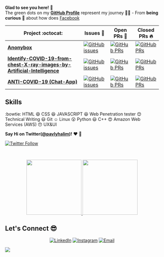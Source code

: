 
**Glad to see you here!** :star_struck: <br> The green dots on my [**GitHub Profile**](https://github.com/pavlyhalim?tab=repositories) represent my journey :running_man: - From **being curious** :thinking: about how does [Facebook](https://www.facebook.com/Pavly.Halim/) 


|      Project :octocat:   |     Issues :bug:   | Open PRs :bell:  | Closed PRs :fire:  |
|-------------|-------------------|---|---|
| [**Anonybox**](https://github.com/Praudyogikee-org/Anonybox) | [![GitHub issues](https://img.shields.io/github/issues/Praudyogikee-org/Anonybox?color=green&logo=github&style=flat)](https://github.com/Praudyogikee-org/Anonybox/issues) | [![GitHub PRs](https://img.shields.io/github/issues-pr/Praudyogikee-org/Anonybox?style=flat&logo=github)](https://github.com/Praudyogikee-org/Anonybox/pulls)  | [![GitHub PRs](https://img.shields.io/github/issues-pr-closed/Praudyogikee-org/Anonybox?style=flat&color=critical&logo=github)](https://github.com/Praudyogikee-org/Anonybox/pulls?q=is%3Apr+is%3Aclosed)  |
| [**Identify-COVID-19-from-chest-X-ray-images-by-Artificial-Intelligence**](https://github.com/kabaka121212/Identify-COVID-19-from-chest-X-ray-images-by-Artificial-Intelligence) | [![GitHub issues](https://img.shields.io/github/issues/kabaka121212/Identify-COVID-19-from-chest-X-ray-images-by-Artificial-Intelligence?color=green&logo=github&style=flat)](https://github.com/kabaka121212/Identify-COVID-19-from-chest-X-ray-images-by-Artificial-Intelligence/issues) | [![GitHub PRs](https://img.shields.io/github/issues-pr/kabaka121212/Identify-COVID-19-from-chest-X-ray-images-by-Artificial-Intelligence?style=flat&logo=github)](https://github.com/kabaka121212/Identify-COVID-19-from-chest-X-ray-images-by-Artificial-Intelligence/pulls)  | [![GitHub PRs](https://img.shields.io/github/issues-pr-closed/kabaka121212/Identify-COVID-19-from-chest-X-ray-images-by-Artificial-Intelligence?style=flat&color=critical&logo=github)](https://github.com/kabaka121212/Identify-COVID-19-from-chest-X-ray-images-by-Artificial-Intelligence/pulls?q=is%3Apr+is%3Aclosed)   
| [**ANTI-COVID-19 (Chat-App)**](https://github.com/kabaka121212/ANTI-COVID-19) | [![GitHub issues](https://img.shields.io/github/issues/kabaka121212/ANTI-COVID-19?color=green&logo=github&style=flat)](https://github.com/kabaka121212/ANTI-COVID-19/issues) | [![GitHub PRs](https://img.shields.io/github/issues-pr/kabaka121212/ANTI-COVID-19?style=flat&logo=github)](https://github.com/kabaka121212/ANTI-COVID-19/pulls)  | [![GitHub PRs](https://img.shields.io/github/issues-pr-closed/kabaka121212/ANTI-COVID-19?style=flat&color=critical&logo=github)](https://github.com/kabaka121212/ANTI-COVID-19/pulls?q=is%3Apr+is%3Aclosed)   |


## Skills
:bowtie: HTML
:smile: CSS
:satisfied: JAVASCRIPT
:laughing: Web Penetration tester
:blush: Technical Writing
:smiley: Git
:relaxed: Linux
:astonished: Python
:smiley: C++
:heart_eyes: Amazon Web Services (AWS)
:hushed: UX&UI



**Say Hi on Twitter([@pavlyhalim](https://twitter.com/pavlyhalim))!** :heart: 💬

[![Twitter Follow](https://img.shields.io/twitter/follow/pavlyhalim?style=social)](https://twitter.com/pavlyhalim)


<br/>
<p align="center">
<a href="https://github.com/pavlyhalim">
  <img height="180em" src="https://github-readme-stats.vercel.app/api/top-langs/?username=pavlyhalim&show_icons=true&theme=dracula&layout=compact" />
  <img height="180em" src="https://github-readme-stats.vercel.app/api?username=pavlyhalim&show_icons=true&theme=dracula&layout=compact" />
</a>





## Let's Connect :sunglasses:
<p align="center">
<a href="https://www.linkedin.com/in/pavly-halim/"><img alt="LinkedIn" src="https://img.shields.io/badge/LinkedIn-pavly%20halim-blue?style=flat-square&logo=linkedin"></a>
<a href="https://www.instagram.com/pavlyo.halim/"><img alt="Instagram" src="https://img.shields.io/badge/Instagram-pavlyo.halim-blue?style=flat-square&logo=instagram"></a>
<a href="mailto:18126@stemegypt.edu.eg"><img alt="Email" src="https://img.shields.io/badge/Email-18126@stemegypt.edu.eg-blue?style=flat-square&logo=gmail"></a>
</p>

<!--
**pavlyhalim/pavlyhalim** is a ✨ _special_ ✨ repository because its `README.md` (this file) appears on your GitHub profile.
Here are some ideas to get you started:
- 🔭 I’m currently working on ...
- 🌱 I’m currently learning ...
- 👯 I’m looking to collaborate on ...
- 🤔 I’m looking for help with ...
- 💬 Ask me about ...
- 📫 How to reach me: ...
- 😄 Pronouns: ...
- ⚡ Fun fact: ...
-->


<footer>
  <img src="https://raw.githubusercontent.com/omidnikrah/profile-activity-generator/master/demo.png">
</footer> 


